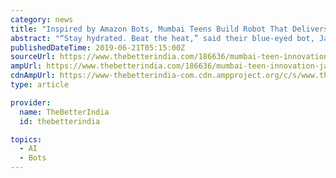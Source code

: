 ```yaml
---
category: news
title: "Inspired by Amazon Bots, Mumbai Teens Build Robot That Delivers Things!"
abstract: "“Stay hydrated. Beat the heat,” said their blue-eyed bot, Jasper, as it carried several bottles and quenched the thirst of Mumbaikars last month by giving free water! In a droning voice, Jasper handled a bottle of water to Ronak Shah, saying, ‘Stay ..."
publishedDateTime: 2019-06-21T05:15:00Z
sourceUrl: https://www.thebetterindia.com/186636/mumbai-teen-innovation-jasper-delivery-robot-technology-india/
ampUrl: https://www.thebetterindia.com/186636/mumbai-teen-innovation-jasper-delivery-robot-technology-india/amp/
cdnAmpUrl: https://www-thebetterindia-com.cdn.ampproject.org/c/s/www.thebetterindia.com/186636/mumbai-teen-innovation-jasper-delivery-robot-technology-india/amp/
type: article

provider:
  name: TheBetterIndia
  id: thebetterindia

topics:
  - AI
  - Bots
---
```

